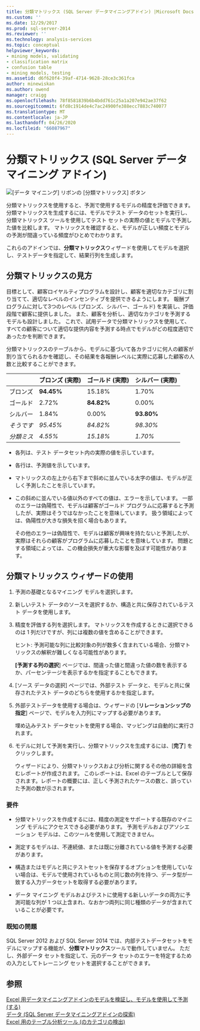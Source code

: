```yaml
---
title: 分類マトリックス (SQL Server データマイニングアドイン) |Microsoft Docs
ms.custom: ''
ms.date: 12/29/2017
ms.prod: sql-server-2014
ms.reviewer: ''
ms.technology: analysis-services
ms.topic: conceptual
helpviewer_keywords:
- mining models, validating
- classification matrix
- confusion table
- mining models, testing
ms.assetid: d6f620f4-39af-4714-9628-28ce3c361fca
author: minewiskan
ms.author: owend
manager: craigg
ms.openlocfilehash: 78f8581839b6b4bdd761c25a1a207e942ae37f62
ms.sourcegitcommit: 6fd8c1914de4c7ac24900fe388ecc7883c740077
ms.translationtype: MT
ms.contentlocale: ja-JP
ms.lasthandoff: 04/26/2020
ms.locfileid: "66087967"
---
```

# <a name="classification-matrix-sql-server-data-mining-add-ins"></a>分類マトリックス (SQL Server データ マイニング アドイン)
  ![[データ マイニング] リボンの [分類マトリックス] ボタン](media/dmc-cmatrix.gif "[データ マイニング] リボンの [分類マトリックス] ボタン")  
  
 分類マトリックスを使用すると、予測で使用するモデルの精度を評価できます。 分類マトリックスを生成するには、モデルでテスト データのセットを実行し、分類マトリックス ツールを使用してテスト セットの実際の値とモデルで予測した値を比較します。 マトリックスを確認すると、モデルが正しい頻度とモデルの予測が間違っている頻度がひとめでわかります。  
  
 これらのアドインでは、**分類マトリックス**ウィザードを使用してモデルを選択し、テストデータを指定して、結果行列を生成します。  
  
## <a name="how-to-read-a-classification-matrix"></a>分類マトリックスの見方  
 目標として、顧客ロイヤルティプログラムを設計し、顧客を適切なカテゴリに割り当てて、適切なレベルのインセンティブを提供できるようにします。 報酬プログラムに対して3つのレベル (ブロンズ、シルバー、ゴールド) を実装し、評価段階で顧客に提供しました。 また、顧客を分析し、適切なカテゴリを予測するモデルも設計しました。 これで、試用データで分類マトリックスを使用して、すべての顧客について適切な提供内容を予測する時点でモデルがどの程度適切であったかを判断できます。  
  
 分類マトリックスのテーブルから、モデルに基づいて各カテゴリに何人の顧客が割り当てられるかを確認し、その結果を各報酬レベルに実際に応募した顧客の人数と比較することができます。  
  
||ブロンズ (実際)|ゴールド (実際)|シルバー (実際)|  
|-|-----------------------|---------------------|-----------------------|  
|ブロンズ|**94.45%**|15.18%|1.70%|  
|ゴールド|2.72%|**84.82%**|0.00%|  
|シルバー|1.84%|0.00%|**93.80%**|  
|*そうです*|*95.45%*|*84.82%*|*98.30%*|  
|*分類ミス*|*4.55%*|*15.18%*|*1.70%*|  
  
-   各列は、テスト データセット内の実際の値を示しています。  
  
-   各行は、予測値を示しています。  
  
-   マトリックスの左上から右下まで斜めに並んでいる太字の値は、モデルが正しく予測したことを示しています。  
  
-   この斜めに並んでいる値以外のすべての値は、エラーを示しています。 一部のエラーは偽陽性で、モデルは顧客がゴールド プログラムに応募すると予測したが、実際はそうではなかったことを意味しています。  扱う領域によっては、偽陽性が大きな損失を招く場合もあります。  
  
     その他のエラーは偽陰性で、モデルは顧客が興味を持たないと予測したが、実際はそれらの顧客がプログラムに応募したことを意味しています。 問題とする領域によっては、この機会損失が重大な影響を及ぼす可能性があります。  
  
## <a name="using-the-classification-matrix-wizard"></a>分類マトリックス ウィザードの使用  
  
1.  予測の基礎となるマイニング モデルを選択します。  
  
2.  新しいテスト データのソースを選択するか、構造と共に保存されているテスト データを使用します。  
  
3.  精度を評価する列を選択します。 マトリックスを作成するときに選択できるのは 1 列だけですが、列には複数の値を含めることができます。  
  
     ヒント: 予測可能な列に比較対象の列が数多く含まれている場合、分類マトリックスの解釈が難しくなる可能性があります。  
  
     **[予測する列の選択**] ページでは、間違った値と間違った値の数を表示するか、パーセンテージを表示するかを指定することもできます。  
  
4.  [ソース データの選択] ページでは、外部テスト データと、モデルと共に保存されたテスト データのどちらを使用するかを指定します。  
  
5.  外部テストデータを使用する場合は、ウィザードの [**リレーションシップの指定**] ページで、モデルを入力列にマップする必要があります。  
  
     埋め込みテスト データセットを使用する場合、マッピングは自動的に実行されます。  
  
6.  モデルに対して予測を実行し、分類マトリックスを生成するには、[**完了**] をクリックします。  
  
     ウィザードにより、分類マトリックスおよび分析に関するその他の詳細を含むレポートが作成されます。 このレポートは、Excel のテーブルとして保存されます。レポートの概要には、正しく予測されたケースの数と、誤っていた予測の数が示されます。  
  
### <a name="requirements"></a>要件  
  
-   分類マトリックスを作成するには、精度の測定をサポートする既存のマイニング モデルにアクセスできる必要があります。 予測モデルおよびアソシエーション モデルは、このツールを使用して測定できません。  
  
-   測定するモデルは、不連続値、または既に分離されている値を予測する必要があります。  
  
-   構造またはモデルと共にテストセットを保存するオプションを使用していない場合は、モデルで使用されているものと同じ数の列を持つ、データ型が一致する入力データセットを取得する必要があります。  
  
-   データ マイニング モデルおよびテストに使用する新しいデータの両方に予測可能な列が 1 つ以上含まれ、なおかつ両列に同じ種類のデータが含まれていることが必要です。  
  
### <a name="known-issues"></a>既知の問題  
 SQL Server 2012 および SQL Server 2014 では、内部テストデータセットをモデルにマップする機能が、**分類マトリックス**ツールで動作していません。 ただし、外部データ セットを指定して、元のデータ セットのエラーを特定するための入力としてトレーニング セットを選択することができます。  
  
## <a name="see-also"></a>参照  
 [Excel 用データマイニングアドインのモデルを検証し、モデルを使用して予測 &#40;する&#41;](validating-models-and-using-models-for-prediction-data-mining-add-ins-for-excel.md)   
 [データ &#40;SQL Server データマイニングアドインの探索&#41;](explore-data-sql-server-data-mining-add-ins.md)   
 [Excel 用のテーブル分析ツール &#40;のカテゴリの検出&#41;](detect-categories-table-analysis-tools-for-excel.md)  
  
  
